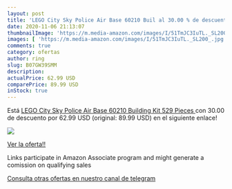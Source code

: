 ```yaml
---
layout: post
title: 'LEGO City Sky Police Air Base 60210 Buil al 30.00 % de descuento'
date: 2020-11-06 21:13:07
thumbnailImage: 'https://m.media-amazon.com/images/I/51TmJC3IuTL._SL200_.jpg'
images: [ 'https://m.media-amazon.com/images/I/51TmJC3IuTL._SL200_.jpg' ]
comments: true
category: ofertas
author: ring
slug: B07GW39SMM
description:
actualPrice: 62.99 USD
comparePrice: 89.99 USD
inStock: true
---
```


Está [LEGO City Sky Police Air Base 60210 Building Kit  529 Pieces ](https://www.amazon.com/dp/B07GW39SMM/?tag=redken08-20) con 30.00 de descuento por 62.99 USD (original: 89.99 USD) en el siguiente enlace!

[![](https://m.media-amazon.com/images/I/51TmJC3IuTL._SL200_.jpg)](https://www.amazon.com/dp/B07GW39SMM/?tag=redken08-20)

[Ver la oferta!!](https://www.amazon.com/dp/B07GW39SMM/?tag=redken08-20)

Links participate in Amazon Associate program and might generate a comission on qualifying sales

[Consulta otras ofertas en nuestro canal de telegram](https://t.me/s/ofertas25)
